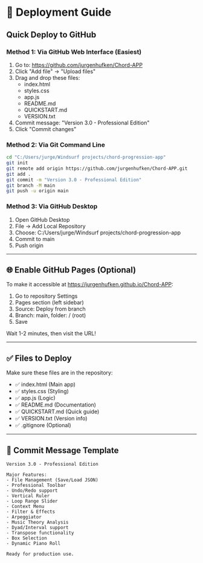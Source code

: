 # 🚀 Deployment Guide

## Quick Deploy to GitHub

### Method 1: Via GitHub Web Interface (Easiest)

1. Go to: https://github.com/jurgenhufken/Chord-APP
2. Click "Add file" → "Upload files"
3. Drag and drop these files:
   - index.html
   - styles.css
   - app.js
   - README.md
   - QUICKSTART.md
   - VERSION.txt
4. Commit message: "Version 3.0 - Professional Edition"
5. Click "Commit changes"

### Method 2: Via Git Command Line

```bash
cd "C:/Users/jurge/Windsurf projects/chord-progression-app"
git init
git remote add origin https://github.com/jurgenhufken/Chord-APP.git
git add .
git commit -m "Version 3.0 - Professional Edition"
git branch -M main
git push -u origin main
```

### Method 3: Via GitHub Desktop

1. Open GitHub Desktop
2. File → Add Local Repository
3. Choose: C:/Users/jurge/Windsurf projects/chord-progression-app
4. Commit to main
5. Push origin

---

## 🌐 Enable GitHub Pages (Optional)

To make it accessible at https://jurgenhufken.github.io/Chord-APP:

1. Go to repository Settings
2. Pages section (left sidebar)
3. Source: Deploy from branch
4. Branch: main, folder: / (root)
5. Save

Wait 1-2 minutes, then visit the URL!

---

## ✅ Files to Deploy

Make sure these files are in the repository:
- ✅ index.html (Main app)
- ✅ styles.css (Styling)
- ✅ app.js (Logic)
- ✅ README.md (Documentation)
- ✅ QUICKSTART.md (Quick guide)
- ✅ VERSION.txt (Version info)
- ✅ .gitignore (Optional)

---

## 📝 Commit Message Template

```
Version 3.0 - Professional Edition

Major Features:
- File Management (Save/Load JSON)
- Professional Toolbar
- Undo/Redo support
- Vertical Ruler
- Loop Range Slider
- Context Menu
- Filter & Effects
- Arpeggiator
- Music Theory Analysis
- Dyad/Interval support
- Transpose functionality
- Box Selection
- Dynamic Piano Roll

Ready for production use.
```
